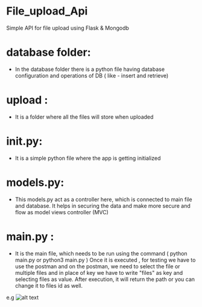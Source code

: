 # File_upload_Api
Simple API for file upload using Flask &amp; Mongodb

# database folder:
* In the database folder there is a python file having database configuration and operations of DB ( like - insert and retrieve)

# upload :
* It is a folder where all the files will store when uploaded 

# __init__.py:
* It is a simple python file where the app is getting initialized 

# models.py:
* This models.py act as a controller here, which is connected to main file and database. It helps in securing the data and make more secure and flow as model views controller (MVC) 

# main.py :
* It is the main file, which needs to be run using the command ( python main.py or python3 main.py )
Once it is executed , for testing we have to use the postman and on the postman, we need to select the file or multiple files and in place of key we have to write "files" as key and selecting files as value.
After execution, it will return the path or you can change it to files id as well.

e.g ![alt text](https://user-images.githubusercontent.com/37104890/116814085-a05df400-ab74-11eb-8939-914258f930af.png)

